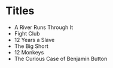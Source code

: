 # Titles

- A River Runs Through It
- Fight Club
- 12 Years a Slave
- The Big Short
- 12 Monkeys
- The Curious Case of Benjamin Button


